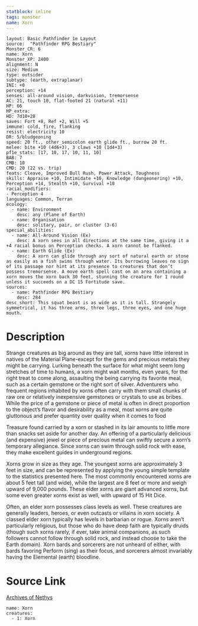 ```yaml
---
statblock: inline
tags: monster
name: Xorn
---
```

```statblock
layout: Basic Pathfinder 1e Layout
source:  "Pathfinder RPG Bestiary"
Monster_CR: 6
name: Xorn
Monster_XP: 2400
alignment: N
size: Medium
type: outsider
subtype: (earth, extraplanar)
INI: +0
perception: +14
senses: all-around vision, darkvision, tremorsense
AC: 21, touch 10, flat-footed 21 (natural +11)
HP: 66
HP_extra: 
HD: 7d10+28
saves: Fort +8, Ref +2, Will +5
immune: cold, fire, flanking
resist: electricity 10
DR: 5/bludgeoning
speed: 20 ft., other_semicolon earth glide ft., burrow 20 ft.
melee: bite +10 (4d6+3), 3 claws +10 (1d4+3)
pf1e_stats: [17, 10, 17, 10, 11, 10]
BAB: 7
CMB: 10
CMD: 20 (22 vs. trip)
feats: Cleave, Improved Bull Rush, Power Attack, Toughness
skills: Appraise +10, Intimidate +10, Knowledge (dungeonering) +10, Perception +14, Stealth +10, Survival +10
racial_modifiers:
- Perception 4
languages: Common, Terran
ecology:
  - name: Environment
    desc: any (Plane of Earth)
  - name: Organisation
    desc: solitary, pair, or cluster (3-6)
special_abilities:
  - name: All-Around Vision (Ex)
    desc: A xorn sees in all directions at the same time, giving it a +4 racial bonus on Perception checks. A xorn cannot be flanked.
  - name: Earth Glide (Ex)
    desc: A xorn can glide through any sort of natural earth or stone as easily as a fish swims through water. Its burrowing leaves no sign of its passage nor hint at its presence to creatures that don’t possess tremorsense. A move earth spell cast on an area containing a xorn moves the xorn back 30 feet, stunning the creature for 1 round unless it succeeds on a DC 15 Fortitude save.
sources:
  - name: Pathfinder RPG Bestiary
    desc: 284
desc_short: This squat beast is as wide as it is tall. Strangely symmetrical, it has three arms, three legs, three eyes, and one huge mouth.
```
# Description
Strange creatures as big around as they are tall, xorns have little interest in natives of the Material Plane-except for the gems and precious metals they might be carrying. Lurking beneath the surface for what might seem long stretches of time to humans, a xorn might wait months, even years, for the right treat to come along, assaulting the being carrying its favorite meal, such as a certain gemstone or the right sort of silver. Adventurers who frequent regions inhabited by xorns often carry with them small chunks of raw ore or relatively inexpensive gemstones or crystals to use as bribes. While the price of a gemstone or piece of metal is often in direct proportion to the object’s flavor and desirability as a meal, most xorns are quite gluttonous and prefer quantity over quality when it comes to food

Treasure found carried by a xorn or stashed in its lair amounts to little more than snacks set aside for another day. An offering of a particularly delicious (and expensive) jewel or piece of precious metal can swiftly secure a xorn’s temporary allegiance. Since xorns can swim through solid rock with ease, they make excellent guides in underground regions.

Xorns grow in size as they age. The youngest xorns are approximately 3 feet in size, and can be represented by applying the young simple template to the statistics presented here. The most commonly encountered xorns are about 5 feet tall (and wide), while the largest are 8 feet or more and weigh upward of 9,000 pounds. These elder xorns are giant advanced xorns, but some even greater xorns exist as well, with upward of 15 Hit Dice.

Often, an elder xorn possesses class levels as well. These creatures are generally leaders, heroes, or even outcasts or villains in xorn society. A classed elder xorn typically has levels in barbarian or rogue. Xorns aren’t particularly religious, but those who do have deep faith are typically druids (though such xorns rarely, if ever, take animal companions, as such followers cannot follow through solid rock, and instead choose to take the Earth domain). Xorn bards and sorcerers are not unheard of either, with bards favoring Perform (sing) as their focus, and sorcerers almost invariably having the Elemental (earth) bloodline.
# Source Link
[Archives of Nethys](https://aonprd.com/MonsterDisplay.aspx?ItemName=Xorn)
```encounter-table
name: Xorn
creatures:
  - 1: Xorn
```
